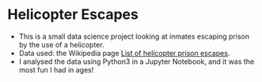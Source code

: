 # Helicopter Escapes

* This is a small data science project looking at inmates escaping prison by the use of a helicopter.
* Data used: the Wikipedia page [List of helicopter prison escapes](https://en.wikipedia.org/wiki/List_of_helicopter_prison_escapes).
* I analysed the data using Python3 in a Jupyter Notebook, and it was the most fun I had in ages! 
